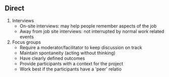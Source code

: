 ## Direct
1. Interviews
	- On-site interviews: may help people remember aspects of the job
	- Away from job site interviews: not interrupted by normal work related events
2. Focus groups
	- Require a moderator/facilitator to keep discussion on track
	- Maintain spontaneity (acting without thinking)
	- Have clearly defined outcomes
	- Provide participants with a context for the project
	- Work best if the participants have a 'peer' relatio